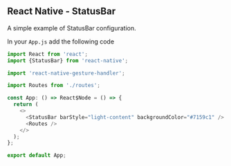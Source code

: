 ## React Native - StatusBar

A simple example of StatusBar configuration. 

In your `App.js` add the following code

```js
import React from 'react';
import {StatusBar} from 'react-native';

import 'react-native-gesture-handler';

import Routes from './routes';

const App: () => React$Node = () => {
  return (
    <>
      <StatusBar barStyle="light-content" backgroundColor="#7159c1" />
      <Routes />
    </>
  );
};

export default App;
```